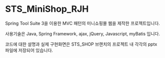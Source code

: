 # STS_MiniShop_RJH
Spring Tool Suite 3을 이용한 MVC 패턴의 미니쇼핑몰 웹을 제작한 프로젝트입니다.

사용기술은 Java, Spring Framework, ajax, jQuery, Javascript, myBatis 입니다.

코드에 대한 설명과 실제 구현화면은 STS_SHOP 브랜치의 프로젝트 내 각각의 pptx 파일에 저장되어 있습니다.
